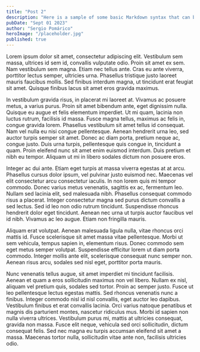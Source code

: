 ```yaml
---
title: "Post 2"
description: "Here is a sample of some basic Markdown syntax that can be used when writing Markdown content in Astro."
pubDate: "Sept 01 2023"
author: "Sergio Pomárico"
heroImage: "/placeholder.jpg"
published: true
---
```


Lorem ipsum dolor sit amet, consectetur adipiscing elit. Vestibulum sem massa, ultrices id sem id, convallis vulputate odio. Proin sit amet ex sem. Nam vestibulum sem magna. Etiam nec tellus ante. Cras eu ante viverra, porttitor lectus semper, ultricies urna. Phasellus tristique justo laoreet mauris faucibus mollis. Sed finibus interdum magna, ut tincidunt erat feugiat sit amet. Quisque finibus lacus sit amet eros gravida maximus.

In vestibulum gravida risus, in placerat mi laoreet at. Vivamus ac posuere metus, a varius purus. Proin sit amet bibendum ante, eget dignissim nulla. Quisque eu augue et felis elementum imperdiet. Ut mi quam, lacinia non luctus rutrum, facilisis id massa. Fusce magna tellus, maximus ac felis in, congue gravida lorem. Phasellus vestibulum sit amet tellus id consequat. Nam vel nulla eu nisi congue pellentesque. Aenean hendrerit urna leo, sed auctor turpis semper sit amet. Donec ac diam porta, pretium neque ac, congue justo. Duis urna turpis, pellentesque quis congue in, tincidunt a quam. Proin eleifend nunc sit amet enim euismod interdum. Duis pretium et nibh eu tempor. Aliquam ut mi in libero sodales dictum non posuere eros.

Integer ac dui ante. Etiam eget turpis at massa viverra egestas at at arcu. Phasellus cursus dolor ipsum, vel pulvinar justo euismod nec. Maecenas vel elit consectetur arcu consectetur iaculis. In non lorem quis mi tempor commodo. Donec varius metus venenatis, sagittis ex ac, fermentum leo. Nullam sed lacinia elit, sed malesuada nibh. Phasellus consequat commodo risus a placerat. Integer consectetur magna sed purus dictum convallis a sed lectus. Sed id leo non odio rutrum tincidunt. Suspendisse rhoncus hendrerit dolor eget tincidunt. Aenean nec urna ut turpis auctor faucibus vel id nibh. Vivamus ac leo augue. Etiam non fringilla mauris.

Aliquam erat volutpat. Aenean malesuada ligula nulla, vitae rhoncus orci mattis id. Fusce scelerisque sit amet massa vitae pellentesque. Morbi ut sem vehicula, tempus sapien in, elementum risus. Donec commodo sem eget metus semper volutpat. Suspendisse efficitur lorem ut diam porta commodo. Integer mollis ante elit, scelerisque consequat nunc semper non. Aenean risus arcu, sodales sed nisl eget, porttitor porta mauris.

Nunc venenatis tellus augue, sit amet imperdiet mi tincidunt facilisis. Aenean et quam a eros sollicitudin maximus non vel libero. Nullam ex nisl, aliquam vel pretium quis, sodales sed tortor. Proin ac semper justo. Fusce ut leo pellentesque lectus egestas mattis. Sed rhoncus venenatis nunc a finibus. Integer commodo nisl id nisl convallis, eget auctor leo dapibus. Vestibulum finibus et erat convallis lacinia. Orci varius natoque penatibus et magnis dis parturient montes, nascetur ridiculus mus. Morbi id sapien non nulla viverra ultrices. Vestibulum purus mi, mattis at ultricies consequat, gravida non massa. Fusce elit neque, vehicula sed orci sollicitudin, dictum consequat felis. Sed nec magna eu turpis accumsan eleifend sit amet a massa. Maecenas tortor nulla, sollicitudin vitae ante non, facilisis ultricies odio.
